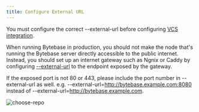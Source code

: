 ```yaml
---
title: Configure External URL
---
```


<hint-block type="warning">

You must configure the correct --external-url before configuring [VCS integration](/docs/vcs-integration/overview).

</hint-block>

When running Bytebase in production, you should not make the node that's running the Bytebase server directly accessible to the public internet. Instead, you should set up an internet gateway such as Ngnix or Caddy by configuring [--external-url](/docs/reference/command-line#--external-url-string) to the endpoint exposed by the gateway.

<hint-block type="info">

If the exposed port is not 80 or 443, please include the port number in --external-url as well. e.g. --external-url=http://bytebase.example.com:8080 instead of --external-url=http://bytebase.example.com.

</hint-block>

![choose-repo](/docs/en/get-started/install/external-url-flow.webp)
